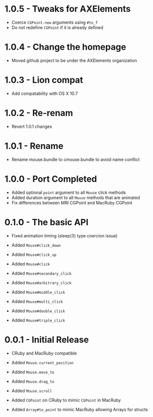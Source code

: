 # 1.0.5 - Tweaks for AXElements

  * Coerce `CGPoint.new` arguments using `#to_f`
  * Do not redefine `CGPoint` if it is already defined

# 1.0.4 - Change the homepage

  * Moved github project to be under the AXElements organization

# 1.0.3 - Lion compat

  * Add compatability with OS X 10.7

# 1.0.2 - Re-renam

  * Revert 1.0.1 changes

# 1.0.1 - Rename

  * Rename mouse.bundle to cmouse.bundle to avoid name conflict

# 1.0.0 - Port Completed

  * Added optional `point` argument to all `Mouse` click methods
  * Added duration argument to all `Mouse` methods that are animated
  * Fix differences between MRI CGPoint and MacRuby CGPoint

# 0.1.0 - The basic API

  * Fixed animation timing (sleep(3) type coercion issue)

  * Added `Mouse#click_down`
  * Added `Mouse#click_up`
  * Added `Mouse#click`
  * Added `Mouse#secondary_click`
  * Added `Mouse#arbitrary_click`
  * Added `Mouse#middle_click`
  * Added `Mouse#multi_click`
  * Added `Mouse#double_click`
  * Added `Mouse#triple_click`

# 0.0.1 - Initial Release

  * CRuby and MacRuby compatible

  * Added `Mouse.current_position`
  * Added `Mouse.move_to`
  * Added `Mouse.drag_to`
  * Added `Mouse.scroll`
  * Added `CGPoint` on CRuby to mimic `CGPoint` in MacRuby
  * Added `Array#to_point` to mimic MacRuby allowing Arrays for structs
